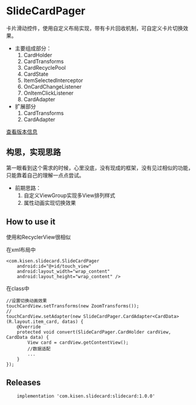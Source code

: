 # SlideCardPager

卡片滑动控件，使用自定义布局实现，带有卡片回收机制，可自定义卡片切换效果。

- 主要组成部分：
	1. CardHolder
	2. CardTransforms
	3. CardRecyclePool
	4. CardState
	5. ItemSelectedInterceptor
	6. OnCardChangeListener
	7. OnItemClickListener
	8. CardAdapter
- 扩展部分
	1. CardTransforms
	2. CardAdapter

[查看版本信息][update_id]

[update_id]: ./UpdateFile.md

## 构思，实现思路
第一眼看到这个需求的时候，心里没底，没有现成的框架，没有见过相似的功能，只能靠着自己的理解一点点尝试。

- 前期思路：
	1. 自定义ViewGroup实现多View排列样式
	2. 属性动画实现切换效果

## How to use it

使用和RecyclerView很相似

在xml布局中

```
<com.kisen.slidecard.SlideCardPager
    android:id="@+id/touch_view"
    android:layout_width="wrap_content"
    android:layout_height="wrap_content" />
```

在class中

```
//设置切换动画效果
touchCardView.setTransforms(new ZoomTransforms());
//
touchCardView.setAdapter(new SlideCardPager.CardAdapter<CardData>(R.layout.item_card, datas) {
    @Override
    protected void convert(SlideCardPager.CardHolder cardView, CardData data) {
        View card = cardView.getContentView();
        //数据适配
        ...
    }
});
```

## Releases
```
    implementation 'com.kisen.slidecard:slidecard:1.0.0'
```